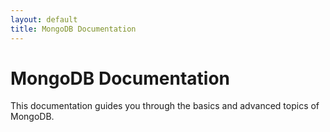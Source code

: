 ```yaml
---
layout: default
title: MongoDB Documentation
---
```


# MongoDB Documentation

This documentation guides you through the basics and advanced topics of MongoDB.

